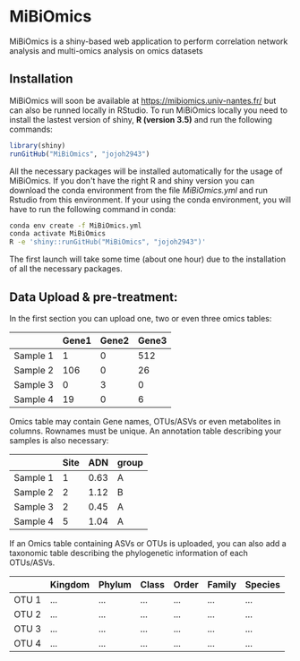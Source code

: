 # MiBiOmics
MiBiOmics is a shiny-based web application to perform correlation network analysis and multi-omics analysis on omics datasets

## Installation

MiBiOmics will soon be available at https://mibiomics.univ-nantes.fr/ but can also be runned locally in RStudio. To run MiBiOmics locally you need to install the lastest version of shiny, **R (version 3.5)** and run the following commands:

```r
library(shiny)
runGitHub("MiBiOmics", "jojoh2943")
```
All the necessary packages will be installed automatically for the usage of MiBiOmics. If you don't have the right R and shiny version you can download the conda environment from the file *MiBiOmics.yml* and run Rstudio from this environment. If your using the conda environment, you will have to run the following command in conda:

```bash
conda env create -f MiBiOmics.yml
conda activate MiBiOmics
R -e 'shiny::runGitHub("MiBiOmics", "jojoh2943")'
```

The first launch will take some time (about one hour) due to the installation of all the necessary packages.

## Data Upload & pre-treatment:

In the first section you can upload one, two or even three omics tables:

|        | Gene1  | Gene2 | Gene3 |
| ------ | ------ | ----- | ----- |
| Sample 1 |   1    |   0   |  512  |
| Sample 2 |  106   |   0   |   26  |
| Sample 3 |   0    |   3   |   0   |
| Sample 4 |   19   |   0   |   6   |

Omics table may contain Gene names, OTUs/ASVs or even metabolites in columns. Rownames must be unique. 
An annotation table describing your samples is also necessary:


|        |  Site  |  ADN  | group |
| ------ | ------ | ----- | ----- |
|Sample 1|   1    |  0.63 |   A   |
|Sample 2|   2    |  1.12 |   B   |
|Sample 3|   2    |  0.45 |   A   |
|Sample 4|   5    |  1.04 |   A   |

If an Omics table containing ASVs or OTUs is uploaded, you can also add a taxonomic table describing the phylogenetic information of each OTUs/ASVs.

|        |Kingdom |Phylum | Class | Order |Family |Species|
| ------ | ------ | ----- | ----- | ----- | ----- | ----- |
| OTU 1  |  ...   |  ...  |  ...  |  ...  |  ...  |  ...  |
| OTU 2  |  ...   |  ...  |  ...  |  ...  |  ...  |  ...  |
| OTU 3  |  ...   |  ...  |  ...  |  ...  |  ...  |  ...  |
| OTU 4  |  ...   |  ...  |  ...  |  ...  |  ...  |  ...  |

